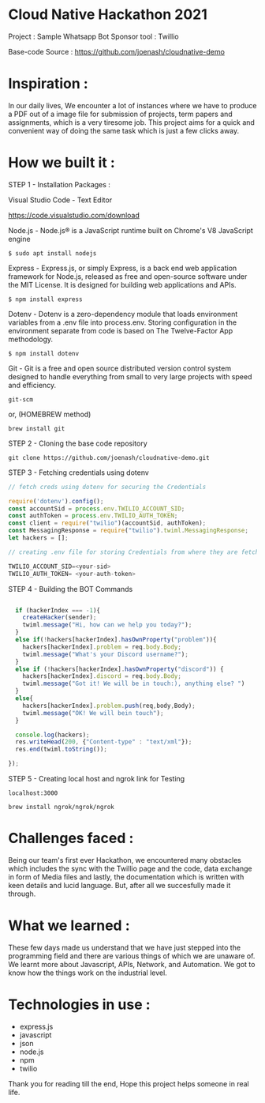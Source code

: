 # Cloud Native Hackathon 2021
Project : Sample Whatsapp Bot
Sponsor tool : Twillio

Base-code Source : https://github.com/joenash/cloudnative-demo

# Inspiration :

In our daily lives, We encounter a lot of instances where we have to produce a PDF out of a image file for submission of projects, term papers and assignments, which is a very tiresome job. This project aims for a quick and convenient way of doing the same task which is just a few clicks away.



# How we built it :

STEP 1 - Installation Packages :

Visual Studio Code - Text Editor

https://code.visualstudio.com/download

Node.js - Node.js® is a JavaScript runtime built on Chrome's V8 JavaScript engine

```
$ sudo apt install nodejs
```
Express - Express.js, or simply Express, is a back end web application framework for Node.js, released as free and open-source software under the MIT License. It is designed for building web applications and APIs.
```
$ npm install express
```
Dotenv - Dotenv is a zero-dependency module that loads environment variables from a .env file into process.env. Storing configuration in the environment separate from code is based on The Twelve-Factor App methodology.
```
$ npm install dotenv
```
Git - Git is a free and open source distributed version control system designed to handle everything from small to very large projects with speed and efficiency.

```
git-scm
```
or, (HOMEBREW method)
```
brew install git
```

STEP 2 - Cloning the base code repository

```
git clone https://github.com/joenash/cloudnative-demo.git
```

STEP 3 - Fetching credentials using dotenv 
```js
// fetch creds using dotenv for securing the Credentials

require('dotenv').config();
const accountSid = process.env.TWILIO_ACCOUNT_SID;
const authToken = process.env.TWILIO_AUTH_TOKEN;
const client = require("twilio")(accountSid, authToken);
const MessagingResponse = require("twilio").twiml.MessagingResponse;
let hackers = [];

```
```js
// creating .env file for storing Credentials from where they are fetched

TWILIO_ACCOUNT_SID=<your-sid>
TWILIO_AUTH_TOKEN= <your-auth-token>
```

STEP 4 - Building the BOT Commands

```js

  if (hackerIndex === -1){
    createHacker(sender);
    twiml.message("Hi, how can we help you today?");
  }
  else if(!hackers[hackerIndex].hasOwnProperty("problem")){
    hackers[hackerIndex].problem = req.body.Body;
    twiml.message("What's your Discord username?");
  }
  else if (!hackers[hackerIndex].hasOwnProperty("discord")) {
    hackers[hackerIndex].discord = req.body.Body;
    twiml.message("Got it! We will be in touch:), anything else? ")
  }
  else{
    hackers[hackerIndex].problem.push(req,body,Body);
    twiml.message("OK! We will bein touch");
  }

  console.log(hackers);
  res.writeHead(200, {"Content-type" : "text/xml"});
  res.end(twiml.toString());

});
```

STEP 5 - Creating local host and ngrok link for Testing

```
localhost:3000
```

```
brew install ngrok/ngrok/ngrok
```

# Challenges faced :

Being our team's first ever Hackathon, we encountered many obstacles which includes the sync with the Twillio page and the code, data exchange in form of Media files and lastly, the documentation which is written with keen details and lucid language. But, after all we succesfully made it through.

# What we learned :

These few days made us understand that we have just stepped into the programming field and there are various things of which we are unaware of. We learnt more about Javascript, APIs, Network, and Automation. We got to know how the things work on the industrial level.

# Technologies in use :

- express.js
- javascript
- json
- node.js
- npm
- twilio

Thank you for reading till the end,
Hope this project helps someone in real life.
